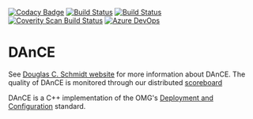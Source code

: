 [![Codacy Badge](https://api.codacy.com/project/badge/Grade/bd812dc9701f46288cc10fdd6bbeb6d9)](https://www.codacy.com/app/DOCGroup/DAnCE?utm_source=github.com&utm_medium=referral&utm_content=DOCGroup/DAnCE&utm_campaign=badger)
[![Build Status](https://travis-ci.com/DOCGroup/DAnCE.svg?branch=master)](https://travis-ci.com/DOCGroup/DAnCE)
[![Build Status](https://ci.appveyor.com/api/projects/status/2v1dv1gy3xrd404u/branch/master?svg=true)](https://ci.appveyor.com/project/jwillemsen/dance)
[![Coverity Scan Build Status](https://scan.coverity.com/projects/1/badge.svg)](https://scan.coverity.com/projects/1)
[![Azure DevOps](https://dev.azure.com/docgroup/DAnCE/_apis/build/status/DOCGroup.DAnCE)](https://dev.azure.com/docgroup/DAnCE/_build/latest?definitionId=1)

# DAnCE #

See [Douglas C. Schmidt website](http://www.dre.vanderbilt.edu/~schmidt)  for more information about DAnCE. The quality of DAnCE is monitored through our distributed [scoreboard](http://www.dre.vanderbilt.edu/scoreboard/)

DAnCE is a C++ implementation of the OMG's [Deployment and Configuration](http://www.omg.org/spec/DEPL/) standard.
